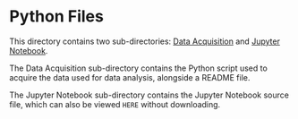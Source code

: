 # Python Files 
This directory contains two sub-directories: [Data Acquisition](Data%20Acquisition/) and [Jupyter Notebook](Jupyter%20Notebook/).

The Data Acquisition sub-directory contains the Python script used to acquire the data used for data analysis, alongside a README file.

The Jupyter Notebook sub-directory contains the Jupyter Notebook source file, which can also be viewed `HERE` without downloading.